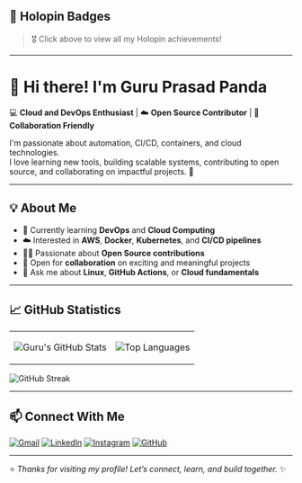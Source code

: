 ## 🏅 Holopin Badges


> 🎖️ Click above to view all my Holopin achievements!

---

# 👋 Hi there! I'm **Guru Prasad Panda**

💻 **Cloud and DevOps Enthusiast** | ☁️ **Open Source Contributor** | 🤝 **Collaboration Friendly**

I'm passionate about automation, CI/CD, containers, and cloud technologies.  
I love learning new tools, building scalable systems, contributing to open source, and collaborating on impactful projects. 🚀

---

## 💡 About Me

- 🌱 Currently learning **DevOps** and **Cloud Computing**
- ☁️ Interested in **AWS**, **Docker**, **Kubernetes**, and **CI/CD pipelines**
- 🧑‍💻 Passionate about **Open Source contributions**
- 🤝 Open for **collaboration** on exciting and meaningful projects
- 💬 Ask me about **Linux**, **GitHub Actions**, or **Cloud fundamentals**

---

## 📈 GitHub Statistics

<table>
<tr>
<td>

![Guru's GitHub Stats](https://github-readme-stats.vercel.app/api?username=GURUPRASADPANDA&show_icons=true&theme=tokyonight)

</td>
<td>

![Top Languages](https://github-readme-stats.vercel.app/api/top-langs/?username=GURUPRASADPANDA&layout=compact&theme=tokyonight)

</td>
</tr>
</table>

![GitHub Streak](https://streak-stats.demolab.com?user=GURUPRASADPANDA&theme=tokyonight)

---

## 📫 Connect With Me

[![Gmail](https://img.shields.io/badge/Gmail-D14836?style=for-the-badge&logo=gmail&logoColor=white)](mailto:guruprasadpanda2027@gmail.com)
[![LinkedIn](https://img.shields.io/badge/LinkedIn-0077B5?style=for-the-badge&logo=linkedin&logoColor=white)](https://www.linkedin.com/in/guruprasadpanda/)
[![Instagram](https://img.shields.io/badge/Instagram-E4405F?style=for-the-badge&logo=instagram&logoColor=white)](https://www.instagram.com/guruprasadpanda_/)
[![GitHub](https://img.shields.io/badge/GitHub-181717?style=for-the-badge&logo=github&logoColor=white)](https://github.com/GURUPRASADPANDA)

---

⭐ *Thanks for visiting my profile! Let’s connect, learn, and build together.* ✨
